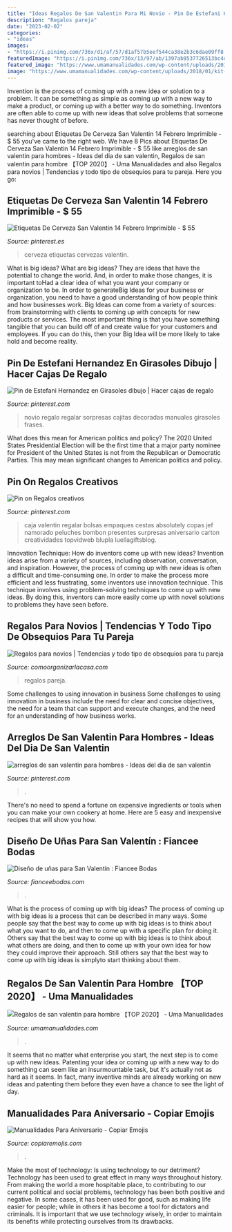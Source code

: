 ```yaml
---
title: "Ideas Regalos De San Valentin Para Mi Novio - Pin De Estefani Hernandez En Girasoles Dibujo"
description: "Regalos pareja"
date: "2023-02-02"
categories:
- "ideas"
images:
- "https://i.pinimg.com/736x/d1/af/57/d1af57b5eef544ca38e2b3c6dae09ff8.jpg"
featuredImage: "https://i.pinimg.com/736x/13/97/ab/1397ab9537726513bc4df4cc0be6c7b8.jpg"
featured_image: "https://www.umamanualidades.com/wp-content/uploads/2018/01/kit-noche-de-cine-en-casa--400x400.jpg"
image: "https://www.umamanualidades.com/wp-content/uploads/2018/01/kit-noche-de-cine-en-casa--400x400.jpg"
---
```



Invention is the process of coming up with a new idea or solution to a problem. It can be something as simple as coming up with a new way to make a product, or coming up with a better way to do something. Inventors are often able to come up with new ideas that solve problems that someone has never thought of before.

	

		
searching about Etiquetas De Cerveza San Valentin 14 Febrero Imprimible - $ 55 you've came to the right web. We have 8 Pics about Etiquetas De Cerveza San Valentin 14 Febrero Imprimible - $ 55 like arreglos de san valentin para hombres - Ideas del dia de san valentin, Regalos de san valentin para hombre 【TOP 2020】 - Uma Manualidades and also Regalos para novios | Tendencias y todo tipo de obsequios para tu pareja. Here you go:
		
    
## Etiquetas De Cerveza San Valentin 14 Febrero Imprimible - $ 55

<img loading=lazy src="https://i.pinimg.com/736x/82/ce/7b/82ce7b4f41528c3b64fd2d057d3a833a.jpg" onerror="this.onerror=null;this.src='https://tse3.mm.bing.net/th?id=OIP.Cscr4Ze2TOreXEB1qEQh7AHaKl&amp;pid=15.1';" alt="Etiquetas De Cerveza San Valentin 14 Febrero Imprimible - $ 55">

_Source: pinterest.es_

>cerveza etiquetas cervezas valentin. 

	

What is big ideas?
What are big ideas? They are ideas that have the potential to change the world. And, in order to make those changes, it is important toHad a clear idea of what you want your company or organization to be.  In order to generateBig Ideas for your business or organization, you need to have a good understanding of how people think and how businesses work. Big Ideas can come from a variety of sources: from brainstorming with clients to coming up with concepts for new products or services.
The most important thing is that you have something tangible that you can build off of and create value for your customers and employees. If you can do this, then your Big Idea will be more likely to take hold and become reality.

    
## Pin De Estefani Hernandez En Girasoles Dibujo | Hacer Cajas De Regalo

<img loading=lazy src="https://i.pinimg.com/736x/0c/18/7c/0c187c96c1b0476ed3c20c9cf313fe9f.jpg" onerror="this.onerror=null;this.src='https://tse2.mm.bing.net/th?id=OIP.xwpgSy4u36Hud0Q8UYjIpAHaJz&amp;pid=15.1';" alt="Pin de Estefani Hernandez en Girasoles dibujo | Hacer cajas de regalo">

_Source: pinterest.com_

>novio regalo regalar sorpresas cajitas decoradas manuales girasoles frases. 

	

What does this mean for American politics and policy?
The 2020 United States Presidential Election will be the first time that a major party nominee for President of the United States is not from the Republican or Democratic Parties. This may mean significant changes to American politics and policy.

    
## Pin On Regalos Creativos

<img loading=lazy src="https://i.pinimg.com/736x/13/97/ab/1397ab9537726513bc4df4cc0be6c7b8.jpg" onerror="this.onerror=null;this.src='https://tse4.mm.bing.net/th?id=OIP.pecU6Bdv2O8oAu1PO2tm0gHaNJ&amp;pid=15.1';" alt="Pin on Regalos creativos">

_Source: pinterest.com_

>caja valentin regalar bolsas empaques cestas absolutely copas jef namorado peluches bombon presentes surpresas aniversario carton creatividades topvidweb blupla luellagiftsblog. 

	

Innovation Technique: How do inventors come up with new ideas?
Invention ideas arise from a variety of sources, including observation, conversation, and inspiration. However, the process of coming up with new ideas is often a difficult and time-consuming one. In order to make the process more efficient and less frustrating, some inventors use innovation technique. This technique involves using problem-solving techniques to come up with new ideas. By doing this, inventors can more easily come up with novel solutions to problems they have seen before.

    
## Regalos Para Novios | Tendencias Y Todo Tipo De Obsequios Para Tu Pareja

<img loading=lazy src="https://comoorganizarlacasa.com/wp-content/uploads/2018/01/Regalos-DIY-1.jpg" onerror="this.onerror=null;this.src='https://tse2.mm.bing.net/th?id=OIP.iQI_A9xAPnVzcUSIDmk-PAHaNK&amp;pid=15.1';" alt="Regalos para novios | Tendencias y todo tipo de obsequios para tu pareja">

_Source: comoorganizarlacasa.com_

>regalos pareja. 

	

Some challenges to using innovation in business
Some challenges to using innovation in business include the need for clear and concise objectives, the need for a team that can support and execute changes, and the need for an understanding of how business works.

    
## Arreglos De San Valentin Para Hombres - Ideas Del Dia De San Valentin

<img loading=lazy src="https://i.pinimg.com/736x/8d/22/7d/8d227d3219748abb901875ca98d7fa96.jpg" onerror="this.onerror=null;this.src='https://tse2.mm.bing.net/th?id=OIP.XCTO3qDwY9eu_Wk9FqkA3QHaJ4&amp;pid=15.1';" alt="arreglos de san valentin para hombres - Ideas del dia de san valentin">

_Source: pinterest.com_

>. 

	

There's no need to spend a fortune on expensive ingredients or tools when you can make your own cookery at home. Here are 5 easy and inexpensive recipes that will show you how.

    
## Diseño De Uñas Para San Valentín : Fiancee Bodas

<img loading=lazy src="https://fianceebodas.com/wp-content/uploads/2020/02/FIANCEE-BODAS-FEB-MODA-DISENO-UNAS-PARA-SAN.-VALENTIN-94.jpg" onerror="this.onerror=null;this.src='https://tse4.mm.bing.net/th?id=OIP.-YdOl3oIRRHy4jZ71MFsagHaHa&amp;pid=15.1';" alt="Diseño de uñas para San Valentín : Fiancee Bodas">

_Source: fianceebodas.com_

>. 

	

What is the process of coming up with big ideas?
The process of coming up with big ideas is a process that can be described in many ways. Some people say that the best way to come up with big ideas is to think about what you want to do, and then to come up with a specific plan for doing it. Others say that the best way to come up with big ideas is to think about what others are doing, and then to come up with your own idea for how they could improve their approach. Still others say that the best way to come up with big ideas is simplyto start thinking about them.

    
## Regalos De San Valentin Para Hombre 【TOP 2020】 - Uma Manualidades

<img loading=lazy src="https://www.umamanualidades.com/wp-content/uploads/2018/01/kit-noche-de-cine-en-casa--400x400.jpg" onerror="this.onerror=null;this.src='https://tse4.mm.bing.net/th?id=OIP.h5DEl38PBQ8nqu7KPw6iPwAAAA&amp;pid=15.1';" alt="Regalos de san valentin para hombre 【TOP 2020】 - Uma Manualidades">

_Source: umamanualidades.com_

>. 

	

It seems that no matter what enterprise you start, the next step is to come up with new ideas. Patenting your idea or coming up with a new way to do something can seem like an insurmountable task, but it's actually not as hard as it seems. In fact, many inventive minds are already working on new ideas and patenting them before they even have a chance to see the light of day.

    
## Manualidades Para Aniversario - Copiar Emojis

<img loading=lazy src="https://i.pinimg.com/736x/d1/af/57/d1af57b5eef544ca38e2b3c6dae09ff8.jpg" onerror="this.onerror=null;this.src='https://tse3.mm.bing.net/th?id=OIP.OtT1Z8AyAuvmN6evVO83dgHaNO&amp;pid=15.1';" alt="Manualidades Para Aniversario - Copiar Emojis">

_Source: copiaremojis.com_

>. 

	

Make the most of technology: Is using technology to our detriment?
Technology has been used to great effect in many ways throughout history. From making the world a more hospitable place, to contributing to our current political and social problems, technology has been both positive and negative. In some cases, it has been used for good, such as making life easier for people; while in others it has become a tool for dictators and criminals. It is important that we use technology wisely, in order to maintain its benefits while protecting ourselves from its drawbacks.

